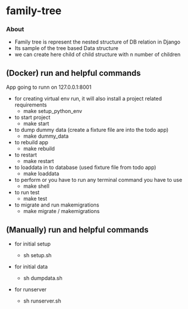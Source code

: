# family-tree

### About  ###

* Family tree is represent the nested structure of DB relation in Django
* Its sample of the tree based Data structure  
* we can create here child of child structure with n number of children 

(Docker) run and helpful commands
------------
App going to runn on 127.0.0.1:8001 
* for creating virtual env run, it will also install a project related requirements  
    - make setup_python_env
* to start project 
    - make start
* to dump dummy data (create a fixture file are into the todo app)
  - make dummy_data
* to rebuild app
  - make rebuild
* to restart
  - make restart
* to loaddata in to database (used fixture file from todo app)
  - make loaddata
* to perform or you have to run any terminal command you have to use
  - make shell
* to run test 
  - make test
* to migrate and run makemigrations 
  - make migrate / makemigrations
  

(Manually) run and helpful commands
------------
* for initial setup  
    - sh setup.sh
  
* for initial data  
    - sh dumpdata.sh

* for runserver  
    - sh runserver.sh